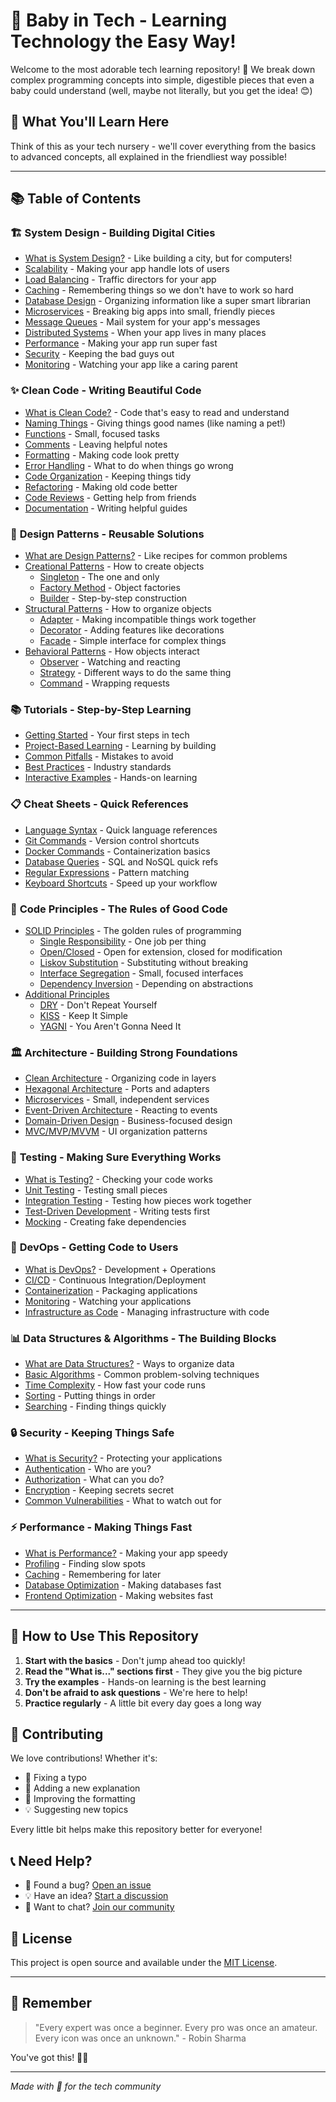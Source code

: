 # 🍼 Baby in Tech - Learning Technology the Easy Way!

Welcome to the most adorable tech learning repository! 🎉 We break down complex programming concepts into simple, digestible pieces that even a baby could understand (well, maybe not literally, but you get the idea! 😊)

## 🌟 What You'll Learn Here

Think of this as your tech nursery - we'll cover everything from the basics to advanced concepts, all explained in the friendliest way possible!

---

## 📚 Table of Contents

### 🏗️ **System Design** - Building Digital Cities
- [What is System Design?](system-design/README.md) - Like building a city, but for computers!
- [Scalability](system-design/scalability.md) - Making your app handle lots of users
- [Load Balancing](system-design/load-balancing.md) - Traffic directors for your app
- [Caching](system-design/caching.md) - Remembering things so we don't have to work so hard
- [Database Design](system-design/database-design.md) - Organizing information like a super smart librarian
- [Microservices](system-design/microservices.md) - Breaking big apps into small, friendly pieces
- [Message Queues](system-design/message-queues.md) - Mail system for your app's messages
- [Distributed Systems](system-design/distributed-systems.md) - When your app lives in many places
- [Performance](system-design/performance.md) - Making your app run super fast
- [Security](system-design/security.md) - Keeping the bad guys out
- [Monitoring](system-design/monitoring.md) - Watching your app like a caring parent

### ✨ **Clean Code** - Writing Beautiful Code
- [What is Clean Code?](clean-code/README.md) - Code that's easy to read and understand
- [Naming Things](clean-code/naming.md) - Giving things good names (like naming a pet!)
- [Functions](clean-code/functions.md) - Small, focused tasks
- [Comments](clean-code/comments.md) - Leaving helpful notes
- [Formatting](clean-code/formatting.md) - Making code look pretty
- [Error Handling](clean-code/error-handling.md) - What to do when things go wrong
- [Code Organization](clean-code/organization.md) - Keeping things tidy
- [Refactoring](clean-code/refactoring.md) - Making old code better
- [Code Reviews](clean-code/code-reviews.md) - Getting help from friends
- [Documentation](clean-code/documentation.md) - Writing helpful guides

### 🎨 **Design Patterns** - Reusable Solutions
- [What are Design Patterns?](design-patterns/README.md) - Like recipes for common problems
- [Creational Patterns](design-patterns/creational.md) - How to create objects
  - [Singleton](design-patterns/singleton.md) - The one and only
  - [Factory Method](design-patterns/factory-method.md) - Object factories
  - [Builder](design-patterns/builder.md) - Step-by-step construction
- [Structural Patterns](design-patterns/structural.md) - How to organize objects
  - [Adapter](design-patterns/adapter.md) - Making incompatible things work together
  - [Decorator](design-patterns/decorator.md) - Adding features like decorations
  - [Facade](design-patterns/facade.md) - Simple interface for complex things
- [Behavioral Patterns](design-patterns/behavioral.md) - How objects interact
  - [Observer](design-patterns/observer.md) - Watching and reacting
  - [Strategy](design-patterns/strategy.md) - Different ways to do the same thing
  - [Command](design-patterns/command.md) - Wrapping requests

### 📚 **Tutorials** - Step-by-Step Learning
- [Getting Started](tutorials/getting-started.md) - Your first steps in tech
- [Project-Based Learning](tutorials/projects.md) - Learning by building
- [Common Pitfalls](tutorials/pitfalls.md) - Mistakes to avoid
- [Best Practices](tutorials/best-practices.md) - Industry standards
- [Interactive Examples](tutorials/examples.md) - Hands-on learning

### 📋 **Cheat Sheets** - Quick References
- [Language Syntax](cheat-sheets/syntax.md) - Quick language references
- [Git Commands](cheat-sheets/git.md) - Version control shortcuts
- [Docker Commands](cheat-sheets/docker.md) - Containerization basics
- [Database Queries](cheat-sheets/database.md) - SQL and NoSQL quick refs
- [Regular Expressions](cheat-sheets/regex.md) - Pattern matching
- [Keyboard Shortcuts](cheat-sheets/shortcuts.md) - Speed up your workflow

### 🎯 **Code Principles** - The Rules of Good Code
- [SOLID Principles](principles/solid.md) - The golden rules of programming
  - [Single Responsibility](principles/srp.md) - One job per thing
  - [Open/Closed](principles/ocp.md) - Open for extension, closed for modification
  - [Liskov Substitution](principles/lsp.md) - Substituting without breaking
  - [Interface Segregation](principles/isp.md) - Small, focused interfaces
  - [Dependency Inversion](principles/dip.md) - Depending on abstractions
- [Additional Principles](principles/additional.md)
  - [DRY](principles/dry.md) - Don't Repeat Yourself
  - [KISS](principles/kiss.md) - Keep It Simple
  - [YAGNI](principles/yagni.md) - You Aren't Gonna Need It

### 🏛️ **Architecture** - Building Strong Foundations
- [Clean Architecture](architecture/clean-architecture.md) - Organizing code in layers
- [Hexagonal Architecture](architecture/hexagonal.md) - Ports and adapters
- [Microservices](architecture/microservices.md) - Small, independent services
- [Event-Driven Architecture](architecture/event-driven.md) - Reacting to events
- [Domain-Driven Design](architecture/ddd.md) - Business-focused design
- [MVC/MVP/MVVM](architecture/mvc-mvp-mvvm.md) - UI organization patterns

### 🧪 **Testing** - Making Sure Everything Works
- [What is Testing?](testing/README.md) - Checking your code works
- [Unit Testing](testing/unit-testing.md) - Testing small pieces
- [Integration Testing](testing/integration-testing.md) - Testing how pieces work together
- [Test-Driven Development](testing/tdd.md) - Writing tests first
- [Mocking](testing/mocking.md) - Creating fake dependencies

### 🚀 **DevOps** - Getting Code to Users
- [What is DevOps?](devops/README.md) - Development + Operations
- [CI/CD](devops/ci-cd.md) - Continuous Integration/Deployment
- [Containerization](devops/containers.md) - Packaging applications
- [Monitoring](devops/monitoring.md) - Watching your applications
- [Infrastructure as Code](devops/iac.md) - Managing infrastructure with code

### 📊 **Data Structures & Algorithms** - The Building Blocks
- [What are Data Structures?](algorithms/data-structures.md) - Ways to organize data
- [Basic Algorithms](algorithms/basic.md) - Common problem-solving techniques
- [Time Complexity](algorithms/complexity.md) - How fast your code runs
- [Sorting](algorithms/sorting.md) - Putting things in order
- [Searching](algorithms/searching.md) - Finding things quickly

### 🔒 **Security** - Keeping Things Safe
- [What is Security?](security/README.md) - Protecting your applications
- [Authentication](security/authentication.md) - Who are you?
- [Authorization](security/authorization.md) - What can you do?
- [Encryption](security/encryption.md) - Keeping secrets secret
- [Common Vulnerabilities](security/vulnerabilities.md) - What to watch out for

### ⚡ **Performance** - Making Things Fast
- [What is Performance?](performance/README.md) - Making your app speedy
- [Profiling](performance/profiling.md) - Finding slow spots
- [Caching](performance/caching.md) - Remembering for later
- [Database Optimization](performance/database.md) - Making databases fast
- [Frontend Optimization](performance/frontend.md) - Making websites fast

---

## 🎯 How to Use This Repository

1. **Start with the basics** - Don't jump ahead too quickly!
2. **Read the "What is..." sections first** - They give you the big picture
3. **Try the examples** - Hands-on learning is the best learning
4. **Don't be afraid to ask questions** - We're here to help!
5. **Practice regularly** - A little bit every day goes a long way

## 🤝 Contributing

We love contributions! Whether it's:
- 🐛 Fixing a typo
- 📝 Adding a new explanation
- 🎨 Improving the formatting
- 💡 Suggesting new topics

Every little bit helps make this repository better for everyone!

## 📞 Need Help?

- 🐛 Found a bug? [Open an issue](https://github.com/faridlab/bit/issues)
- 💡 Have an idea? [Start a discussion](https://github.com/faridlab/bit/discussions)
- 📧 Want to chat? [Join our community](link-to-community)

## 📄 License

This project is open source and available under the [MIT License](LICENSE).

---

## 🌟 Remember

> "Every expert was once a beginner. Every pro was once an amateur. Every icon was once an unknown." - Robin Sharma

You've got this! 🚀✨

---

*Made with 💖 for the tech community*